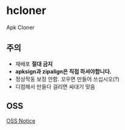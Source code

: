# hcloner
Apk Cloner
## 주의
* 재배포 <b>절대 금지</b>
* <b>apksign과 zipalign은 직접 하셔야합니다.</b>
* 정상작동 보장 안함. 꼬우면 만들어 쓰십시오(?)
* 디컴해서 만들다 걸리면 싸대기 맞음
## OSS
[OSS Notice](https://hcloner.github.io/oss.html)
